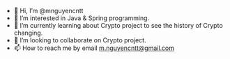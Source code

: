 - 👋 Hi, I’m @mnguyencntt
- 👀 I’m interested in Java & Spring programming.
- 🌱 I’m currently learning about Crypto project to see the history of Crypto changing.
- 💞️ I’m looking to collaborate on Crypto project.
- 📫 How to reach me by email m.nguyencntt@gmail.com

<!---
mnguyencntt/mnguyencntt is a ✨ special ✨ repository because its `README.md` (this file) appears on your GitHub profile.
You can click the Preview link to take a look at your changes.
--->
